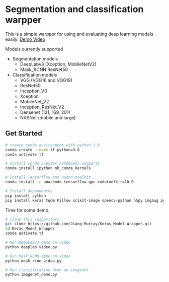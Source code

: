 # Segmentation and classification  warpper

This is a simple warpper for using and evaluating deep learning models easily. [Demo Video](https://www.youtube.com/watch?v=UnnYx1wMz68)

Models currently supported 
- Segmentation models
    + DeepLabv3 (Xception, MobileNetV2)
    + Mask_RCNN ResNet50
- Classification models
    + VGG (VGG16 and VGG19)
    + ResNet50
    + Inception_V3
    + Xception
    + MobileNet_V2
    + Inception_ResNet_V2
    + Densenet (121, 169, 201)
    + NASNet (mobile and large)

## Get Started

```bash
# create conda environment with python 3.6
conda create --name tf python=3.6
conda activate tf

# Install conda Jupyter notebooks supports
conda install ipython nb_conda_kernels

# Install Tensorflow and cudnn toolkit
conda install -c anaconda tensorflow-gpu cudatoolkit=10.0

# Install dependences
pip install cython
pip install keras tqdm Pillow scikit-image opencv-python h5py imgaug pycocotools requests
```

Time for some demo.

```bash
# clone this respository
git clone https://github.com/Jiang-Murray/Keras_Model_Wrapper.git
cd Keras_Model_Wrapper
conda activate tf

# Run DeepLabv3 demo on video
python deeplab_video.py

# Run Mask_RCNN demo on video
python mask_rcnn_video.py

# Run classification demo on imagenet
python imagenet_demo.py
```
